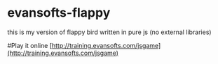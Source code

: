 # evansofts-flappy
this is my version of flappy bird written in pure js (no external libraries)

#Play it online
[http://training.evansofts.com/jsgame](http://training.evansofts.com/jsgame)
